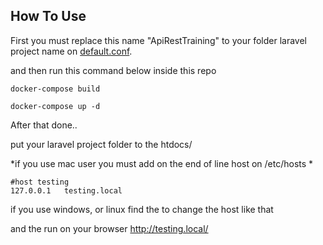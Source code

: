 ## How To Use

First you must replace this name "ApiRestTraining" to your folder laravel project name on [default.conf](https://github.com/rudirahardian/laravel-env/blob/master/config/nginx/conf.d/default.conf).

and then run this command below inside this repo

```
docker-compose build

docker-compose up -d
```

After that done..

put your laravel project folder to the htdocs/

*if you use mac user
you must add on the end of line host on /etc/hosts 
*
```
#host testing
127.0.0.1	testing.local
```

if you use windows, or linux find the to change the host like that

and the run on your browser http://testing.local/